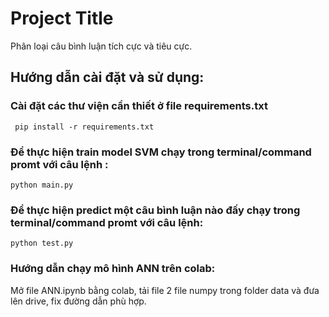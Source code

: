 # Project Title
 Phân loại câu bình luận tích cực và tiêu cực.
## Hướng dẫn cài đặt và sử dụng: 
### Cài đặt các thư viện cần thiết ở file requirements.txt
```
 pip install -r requirements.txt

```
### Để thực hiện train model SVM chạy trong terminal/command promt với câu lệnh : 
```
python main.py

```
### Để thực hiện predict một câu bình luận nào đấy chạy trong terminal/command promt với câu lệnh:
```
python test.py

```
### Hướng dẫn chạy mô hình ANN trên colab:
Mở file ANN.ipynb bằng colab, tải file 2 file numpy trong folder data và đưa lên drive, fix đường dẫn phù hợp.

